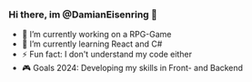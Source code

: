 ### Hi there, im @DamianEisenring 👋


- 🔭 I’m currently working on a RPG-Game
- 🌱 I’m currently learning React and C#
- ⚡ Fun fact: I don't understand my code either
- 🎮 Goals 2024: Developing my skills in Front- and Backend

